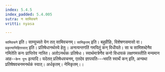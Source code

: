 ```yaml
---
index: 5.4.5
index_padded: 5.4.005
sutra: न सामिवचने
vritti: nyasa

---
```

`सामिवचने` इति। साम्युच्यते येन तत् सामिवचनम्। `सामिकृतम्` इति। बहुव्रीहिः, विशेषणसमासो वा। `प्रकृत्याभिहितत्वात्` इति। प्रतिषेधानर्थस्ये हेतुः। अनत्यन्तगतिं गमयितुं कन् विधीयते। सा च सामिशब्देनैव गमितेति कनः प्राप्तिरेव नास्ति। अतोऽनर्थकः प्रतिषेधः। स्वार्थमात्रेणैव कनो विधायकं लक्षणमस्तीति मन्यमान आह--`केन पुनः` इत्यादि। यदेतत् प्रतिषेधवचनम्, एतदेव ज्ञापयति---भवति स्वार्थे कन् इति, अन्यथा प्रतिषेषवचनमनर्थकं स्यात्। अर्धकृतम्। नेमिकृतम्।।